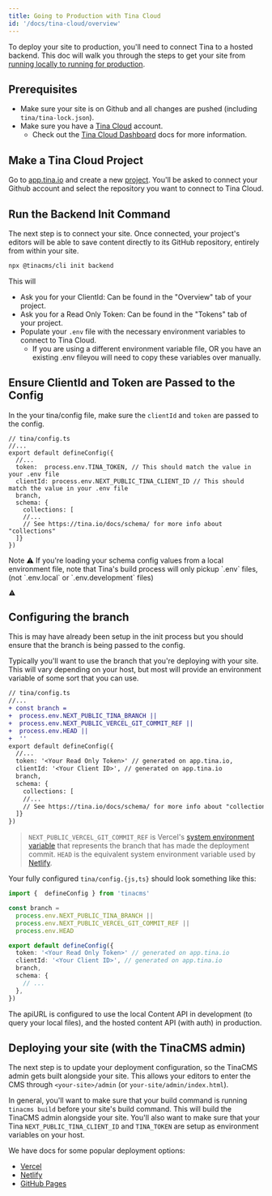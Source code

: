 ```yaml
---
title: Going to Production with Tina Cloud
id: '/docs/tina-cloud/overview'
---
```


To deploy your site to production, you'll need to connect Tina to a hosted backend. This doc will walk you through the steps to get your site from [running locally to running for production](/docs/tina-cloud/faq/#what-is-local-mode-vs-prod-mode).

## Prerequisites

- Make sure your site is on Github and all changes are pushed (including `tina/tina-lock.json`).
- Make sure you have a [Tina Cloud](https://app.tina.io) account.
  - Check out the [Tina Cloud Dashboard](/docs/tina-cloud/dashboard) docs for more information.

## Make a Tina Cloud Project

Go to [app.tina.io](https://app.tina.io) and create a new [project](/docs/tina-cloud/dashboard/projects/). You'll be asked to connect your Github account and select the repository you want to connect to Tina Cloud.

## Run the Backend Init Command

The next step is to connect your site. Once connected, your project's editors will be able to save content directly to its GitHub repository, entirely from within your site.

```bash
npx @tinacms/cli init backend
```

This will

- Ask you for your ClientId: Can be found in the "Overview" tab of your project.
- Ask you for a Read Only Token: Can be found in the "Tokens" tab of your project.
- Populate your `.env` file with the necessary environment variables to connect to Tina Cloud.
  - If you are using a different environment variable file, OR you have an existing .env fileyou will need to copy these variables over manually.

## Ensure ClientId and Token are Passed to the Config

In the your tina/config file, make sure the `clientId` and `token` are passed to the config.

```tsx
// tina/config.ts
//...
export default defineConfig({
  //...
  token:  process.env.TINA_TOKEN, // This should match the value in your .env file
  clientId: process.env.NEXT_PUBLIC_TINA_CLIENT_ID // This should match the value in your .env file
  branch,
  schema: {
    collections: [
    //...
    // See https://tina.io/docs/schema/ for more info about "collections"
  ]}
})
```

<div class="short-code-warning">
  <div>
    <p>Note ⚠️ If you're loading your schema config values from a local environment file, note that Tina's build process will only pickup `.env` files, (not `.env.local` or `.env.development` files)</p>
  </div>

  <svg stroke="currentColor" fill="currentColor" stroke-width="0" viewBox="0 0 512 512" height="1em" width="1em" xmlns="http://www.w3.org/2000/svg">
    <path d="M32 464h448L256 48 32 464zm248-64h-48v-48h48v48zm0-80h-48v-96h48v96z" />
  </svg>
</div>

## Configuring the branch

This is may have already been setup in the init process but you should ensure that the branch is being passed to the config.

Typically you'll want to use the branch that you're deploying with your site. This will vary depending on your host, but most will provide an environment variable of some sort that you can use.

```diff
// tina/config.ts
//...
+ const branch =
+  process.env.NEXT_PUBLIC_TINA_BRANCH ||
+  process.env.NEXT_PUBLIC_VERCEL_GIT_COMMIT_REF ||
+  process.env.HEAD ||
+  ''
export default defineConfig({
  //...
  token: '<Your Read Only Token>' // generated on app.tina.io,
  clientId: '<Your Client ID>', // generated on app.tina.io
  branch,
  schema: {
    collections: [
    //...
    // See https://tina.io/docs/schema/ for more info about "collections"
  ]}
})
```

> `NEXT_PUBLIC_VERCEL_GIT_COMMIT_REF` is Vercel's [system environment variable](https://vercel.com/docs/concepts/projects/environment-variables#system-environment-variables) that represents the branch that has made the deployment commit.
> `HEAD` is the equivalent system environment variable used by [Netlify](https://docs.netlify.com/configure-builds/environment-variables/#git-metadata).

Your fully configured `tina/config.{js,ts}` should look something like this:

```ts
import {  defineConfig } from 'tinacms'

const branch =
  process.env.NEXT_PUBLIC_TINA_BRANCH ||
  process.env.NEXT_PUBLIC_VERCEL_GIT_COMMIT_REF ||
  process.env.HEAD

export default defineConfig({
  token: '<Your Read Only Token>' // generated on app.tina.io
  clientId: '<Your Client ID>', // generated on app.tina.io
  branch,
  schema: {
    // ...
  },
})
```

The apiURL is configured to use the local Content API in development (to query your local files), and the hosted content API (with auth) in production.

## Deploying your site (with the TinaCMS admin)

The next step is to update your deployment configuration, so the TinaCMS admin gets built alongside your site. This allows your editors to enter the CMS through `<your-site>/admin` (or `your-site/admin/index.html`).

In general, you'll want to make sure that your build command is running `tinacms build` before your site's build command. This will build the TinaCMS admin alongside your site. You'll also want to make sure that your Tina `NEXT_PUBLIC_TINA_CLIENT_ID` and `TINA_TOKEN` are setup as environment variables on your host.

We have docs for some popular deployment options:

- [Vercel](/docs/tina-cloud/deployment-options/vercel)
- [Netlify](/docs/tina-cloud/deployment-options/netlify)
- [GitHub Pages](/docs/tina-cloud/deployment-options/github-pages)
